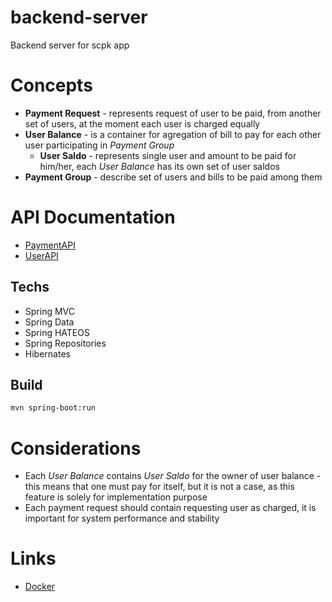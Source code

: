 # backend-server
Backend server for scpk app

# Concepts
- **Payment Request** - represents request of user to be paid,
    from another set of users, at the moment each user is charged equally
- **User Balance** - is a container for agregation of bill to pay for each other
    user participating in *Payment Group*
    - **User Saldo** - represents single user and amount to be paid for him/her,
        each *User Balance* has its own set of user saldos
- **Payment Group** - describe set of users and bills to be paid among them

# API Documentation
- [PaymentAPI](https://documenter.getpostman.com/view/12072151/TWDdiDhH)
- [UserAPI](https://documenter.getpostman.com/view/12072151/TWDdiDma)

## Techs
- Spring MVC
- Spring Data
- Spring HATEOS
- Spring Repositories
- Hibernates

## Build
```bash
mvn spring-boot:run
```

# Considerations
- Each *User Balance* contains *User Saldo* for the owner of user balance - this means
    that one must pay for itself, but it is not a case, as this feature is 
    solely for implementation purpose
- Each payment request should contain requesting user as charged, it is important for
    system performance and stability
    
# Links
- [Docker](https://hub.docker.com/repository/docker/ptylczynski/sckp-backend)
